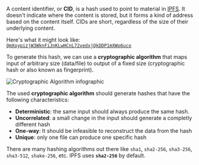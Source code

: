 A content identifier, or **CID**, is a hash used to point to material in [IPFS](https://ipfs.io). It doesn't indicate where the content is stored, but it forms a kind of address based on the content itself. CIDs are short, regardless of the size of their underlying content.

Here's what it might look like: [`QmXoypizjW3WknFiJnKLwHCnL72vedxjQkDDP1mXWo6uco`](https://ipfs.io/ipfs/QmXoypizjW3WknFiJnKLwHCnL72vedxjQkDDP1mXWo6uco/wiki/Aardvark.html)

To generate this hash, we can use a **cryptographic algorithm** that maps input of arbitrary size (data/file) to output of a fixed size (cryptographic hash or also known as fingerprint).

![Cryptographic Algorithm infographic](tutorial-assets/T0006L01-crypto-algo.jpg)

The used **cryptographic algorithm** should generate hashes that have the following characteristics:

- **Deterministic**: the same input should always produce the same hash.
- **Uncorrelated**: a small change in the input should generate a completly different hash
- **One-way**: It should be infeasible to reconstruct the data from the hash
- **Unique**: only one file can produce one specific hash

There are many hashing algorithms out there like `sha1`, `sha2-256`, `sha3-256`, `sha3-512`, `shake-256`, etc.
IPFS uses **`sha2-256`** by default.
